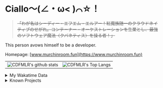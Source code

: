 # Ciallo～(∠・ω< )⌒☆！

> ~~「わが名はシーディー・エフエム・エルアー！紅魔族随一のクラウドネイティブのせがれ。コンテーナー・オーケストレーションを生業とし、最強のソフトウェア魔法〈クバネティス〉を操る者！」~~

This person avows himself to be a developer.

Homepage: [www.murchinroom.fun](https://www.murchinroom.fun)

<!-- <details> -->
 
<!-- <summary>My GitHub Stats</summary> -->

<!-- [![CDFMLR's github stats](https://github-readme-stats.vercel.app/api?username=cdfmlr&count_private=true&show_icons=true&hide_rank=true&hide=contribs)](https://github.com/anuraghazra/github-readme-stats)   ![CDFMLR's Top Langs](https://github-readme-stats.vercel.app/api/top-langs/?username=cdfmlr&layout=compact&hide=jupyter%20notebook,stylus,tex) -->

<table>
	<tr>
		<td valign="center">
    		<img src="https://github-readme-stats.vercel.app/api?username=cdfmlr&count_private=true&show_icons=true&hide_rank=true&hide=contribs" alt="CDFMLR's github stats" />
		</td>
		<td valign="center">
    		<img src="https://github-readme-stats.vercel.app/api/top-langs/?username=cdfmlr&layout=compact&hide=jupyter%20notebook,stylus,tex" alt="CDFMLR's Top Langs" />
		</td>
	</tr>
</table>

<!-- </details>  -->


<details>

<summary>My Wakatime Data</summary>

<!--START_SECTION:waka-->
![Lines of code](https://img.shields.io/badge/From%20Hello%20World%20I%27ve%20Written-10.0%20million%20lines%20of%20code-blue)

**🐱 My GitHub Data** 

> 📦 838.8 kB Used in GitHub's Storage 
 > 
> 🏆 87 Contributions in the Year 2025
 > 
> 🚫 Not Opted to Hire
 > 
> 📜 95 Public Repositories 
 > 
> 🔑 35 Private Repositories 
 > 
**I'm an Early 🐤** 

```text
🌞 Morning                2351 commits        ██████░░░░░░░░░░░░░░░░░░░   23.77 % 
🌆 Daytime                4363 commits        ███████████░░░░░░░░░░░░░░   44.11 % 
🌃 Evening                3103 commits        ████████░░░░░░░░░░░░░░░░░   31.37 % 
🌙 Night                  75 commits          ░░░░░░░░░░░░░░░░░░░░░░░░░   00.76 % 
```
📅 **I'm Most Productive on Tuesday** 

```text
Monday                   1271 commits        ███░░░░░░░░░░░░░░░░░░░░░░   12.85 % 
Tuesday                  1766 commits        ████░░░░░░░░░░░░░░░░░░░░░   17.85 % 
Wednesday                1740 commits        ████░░░░░░░░░░░░░░░░░░░░░   17.59 % 
Thursday                 1411 commits        ████░░░░░░░░░░░░░░░░░░░░░   14.26 % 
Friday                   1486 commits        ████░░░░░░░░░░░░░░░░░░░░░   15.02 % 
Saturday                 1210 commits        ███░░░░░░░░░░░░░░░░░░░░░░   12.23 % 
Sunday                   1008 commits        ███░░░░░░░░░░░░░░░░░░░░░░   10.19 % 
```


📊 **This Week I Spent My Time On** 

```text
💬 Programming Languages: 
No Activity Tracked This Week
```

**I Mostly Code in Go** 

```text
Go                       38 repos            █████████░░░░░░░░░░░░░░░░   34.23 % 
TeX                      8 repos             ██░░░░░░░░░░░░░░░░░░░░░░░   07.21 % 
Swift                    6 repos             █░░░░░░░░░░░░░░░░░░░░░░░░   05.41 % 
Vue                      6 repos             █░░░░░░░░░░░░░░░░░░░░░░░░   05.41 % 
TypeScript               2 repos             ░░░░░░░░░░░░░░░░░░░░░░░░░   01.80 % 
```



**Timeline**

![Lines of Code chart](https://raw.githubusercontent.com/cdfmlr/cdfmlr/master/assets/bar_graph.png)


 Last Updated on 08/02/2025 01:41:55 UTC
<!--END_SECTION:waka-->

</details>

<details>

<summary>Known Projects</summary>

[![Star History Chart](https://api.star-history.com/svg?repos=cdfmlr/pyflowchart,cdfmlr/muvtuber,cdfmlr/crud,cdfmlr/murecom-verse-1,cdfmlr/murecom-intro&type=Date)](https://star-history.com/#cdfmlr/pyflowchart&cdfmlr/muvtuber&cdfmlr/crud&cdfmlr/murecom-verse-1&cdfmlr/murecom-intro&Date)

 </details>
